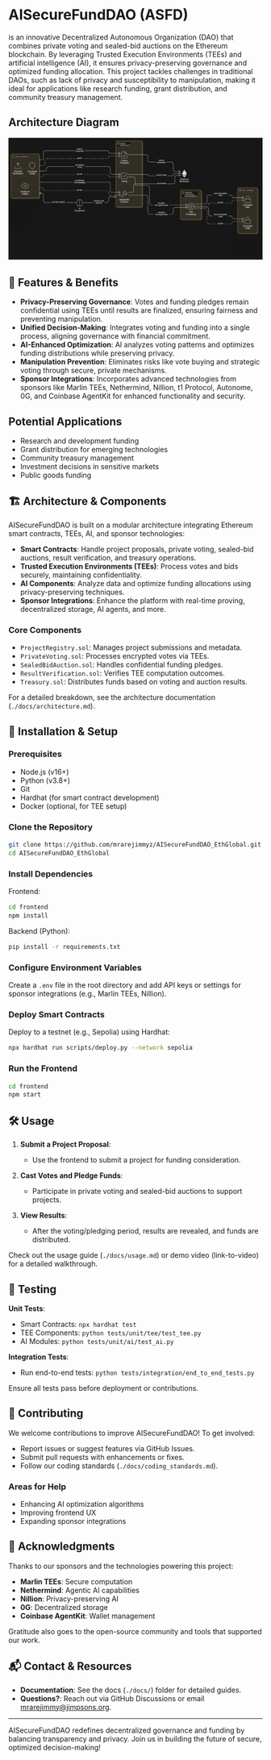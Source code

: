 # AISecureFundDAO (ASFD)

is an innovative Decentralized Autonomous Organization (DAO) that combines private voting and sealed-bid auctions on the Ethereum blockchain. By leveraging Trusted Execution Environments (TEEs) and artificial intelligence (AI), it ensures privacy-preserving governance and optimized funding allocation. This project tackles challenges in traditional DAOs, such as lack of privacy and susceptibility to manipulation, making it ideal for applications like research funding, grant distribution, and community treasury management.

## Architecture Diagram

![AISecureFundDAO Architecture](images/SupFinal.png)

## 🌟 Features & Benefits

- **Privacy-Preserving Governance**: Votes and funding pledges remain confidential using TEEs until results are finalized, ensuring fairness and preventing manipulation.
- **Unified Decision-Making**: Integrates voting and funding into a single process, aligning governance with financial commitment.
- **AI-Enhanced Optimization**: AI analyzes voting patterns and optimizes funding distributions while preserving privacy.
- **Manipulation Prevention**: Eliminates risks like vote buying and strategic voting through secure, private mechanisms.
- **Sponsor Integrations**: Incorporates advanced technologies from sponsors like Marlin TEEs, Nethermind, Nillion, t1 Protocol, Autonome, 0G, and Coinbase AgentKit for enhanced functionality and security.

## Potential Applications

- Research and development funding
- Grant distribution for emerging technologies
- Community treasury management
- Investment decisions in sensitive markets
- Public goods funding

## 🏗️ Architecture & Components

AISecureFundDAO is built on a modular architecture integrating Ethereum smart contracts, TEEs, AI, and sponsor technologies:

- **Smart Contracts**: Handle project proposals, private voting, sealed-bid auctions, result verification, and treasury operations.
- **Trusted Execution Environments (TEEs)**: Process votes and bids securely, maintaining confidentiality.
- **AI Components**: Analyze data and optimize funding allocations using privacy-preserving techniques.
- **Sponsor Integrations**: Enhance the platform with real-time proving, decentralized storage, AI agents, and more.

### Core Components

- `ProjectRegistry.sol`: Manages project submissions and metadata.
- `PrivateVoting.sol`: Processes encrypted votes via TEEs.
- `SealedBidAuction.sol`: Handles confidential funding pledges.
- `ResultVerification.sol`: Verifies TEE computation outcomes.
- `Treasury.sol`: Distributes funds based on voting and auction results.

For a detailed breakdown, see the architecture documentation (`./docs/architecture.md`).

## 🚀 Installation & Setup

### Prerequisites

- Node.js (v16+)
- Python (v3.8+)
- Git
- Hardhat (for smart contract development)
- Docker (optional, for TEE setup)

### Clone the Repository

```bash
git clone https://github.com/mrarejimmyz/AISecureFundDAO_EthGlobal.git
cd AISecureFundDAO_EthGlobal
```

### Install Dependencies

Frontend:

```bash
cd frontend
npm install
```

Backend (Python):

```bash
pip install -r requirements.txt
```

### Configure Environment Variables

Create a `.env` file in the root directory and add API keys or settings for sponsor integrations (e.g., Marlin TEEs, Nillion).

### Deploy Smart Contracts

Deploy to a testnet (e.g., Sepolia) using Hardhat:

```bash
npx hardhat run scripts/deploy.py --network sepolia
```

### Run the Frontend

```bash
cd frontend
npm start
```

## 🛠️ Usage

1. **Submit a Project Proposal**:

   - Use the frontend to submit a project for funding consideration.

2. **Cast Votes and Pledge Funds**:

   - Participate in private voting and sealed-bid auctions to support projects.

3. **View Results**:
   - After the voting/pledging period, results are revealed, and funds are distributed.

Check out the usage guide (`./docs/usage.md`) or demo video (link-to-video) for a detailed walkthrough.

## 🧪 Testing

**Unit Tests**:

- Smart Contracts: `npx hardhat test`
- TEE Components: `python tests/unit/tee/test_tee.py`
- AI Modules: `python tests/unit/ai/test_ai.py`

**Integration Tests**:

- Run end-to-end tests: `python tests/integration/end_to_end_tests.py`

Ensure all tests pass before deployment or contributions.

## 🤝 Contributing

We welcome contributions to improve AISecureFundDAO! To get involved:

- Report issues or suggest features via GitHub Issues.
- Submit pull requests with enhancements or fixes.
- Follow our coding standards (`./docs/coding_standards.md`).

### Areas for Help

- Enhancing AI optimization algorithms
- Improving frontend UX
- Expanding sponsor integrations

## 🙏 Acknowledgments

Thanks to our sponsors and the technologies powering this project:

- **Marlin TEEs**: Secure computation
- **Nethermind**: Agentic AI capabilities
- **Nillion**: Privacy-preserving AI
- **0G**: Decentralized storage
- **Coinbase AgentKit**: Wallet management

Gratitude also goes to the open-source community and tools that supported our work.

## 📬 Contact & Resources

- **Documentation**: See the docs (`./docs/`) folder for detailed guides.
- **Questions?**: Reach out via GitHub Discussions or email [mrarejimmy@jimpsons.org](mailto:mrarejimmy@jimpsons.org).

---

AISecureFundDAO redefines decentralized governance and funding by balancing transparency and privacy. Join us in building the future of secure, optimized decision-making!
